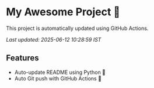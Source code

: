 # My Awesome Project 🚀

This project is automatically updated using GitHub Actions.

_Last updated: 2025-06-12 10:28:59 IST_

## Features
- Auto-update README using Python 🐍
- Auto Git push with GitHub Actions 🤖
